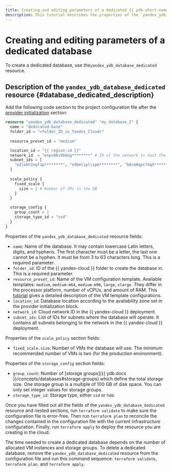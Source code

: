 ```yaml
---
title: Creating and editing parameters of a dedicated {{ ydb-short-name }} database in {{ yandex-cloud }}
description: This tutorial describes the properties of the `yandex_ydb_database_dedicated` resource for creating a dedicated {{ ydb-short-name }} database in {{ yandex-cloud }}.
---
```



# Creating and editing parameters of a dedicated database

To create a dedicated database, use the`yandex_ydb_database_dedicated` resource.

## Description of the `yandex_ydb_database_dedicated` resource {#database_dedicated_description}

Add the following code section to the project configuration file after the [provider initialization](./configure.md) section: 

```tf
resource "yandex_ydb_database_dedicated" "my_database_2" {
  name = "dedicated-base"
  folder_id = "<folder_ID_in_Yandex_Cloud>"
  
  resource_preset_id = "medium"

  location_id = "{{ region-id }}"
  network_id  = "enpv06v9b6og********" # ID of the network to host the new DB
  subnet_ids = [
    "e2lekh3vqf1p********", "e9bmliplcipm********", "b0cm0qpcf4q5********" 
  ]
  
  scale_policy {
    fixed_scale {
      size = 2 # Number of VMs in the DB
    }
  }

  storage_config {
    group_count = 1
    storage_type_id = "ssd"
  }
}
```

Properties of the `yandex_ydb_database_dedicated` resource fields:
* `name`: Name of the database. It may contain lowercase Latin letters, digits, and hyphens. The first character must be a letter, the last one cannot be a hyphen. It must be from 3 to 63 characters long. This is a required parameter.
* `folder_id`: ID of the {{ yandex-cloud }} folder to create the database in. This is a required parameter.
* `resource_preset_id`: Name of the VM configuration template. Available templates: `medium`, `medium-m64`, `medium-m96`, `large`, `xlarge`. They differ in the processor platform, number of vCPUs, and amount of RAM. This [tutorial](../concepts/resources.md#resource-presets) gives a detailed description of the VM template configurations.
* `location_id`: Database location according to the availability zone set in the provider initialization block.
* `network_id`: Cloud network ID in the {{ yandex-cloud }} deployment.
* `subnet_ids`: List of IDs for subnets where the database will operate. It contains all subnets belonging to the network in the {{ yandex-cloud }} deployment.

Properties of the `scale_policy` section fields:
* `fixed_scale.size`: Number of VMs the database will use. The minimum recommended number of VMs is two (for the production environment).

Properties of the `storage_config` section fields:
* `group_count`: Number of [storage groups]({{ ydb.docs }}/concepts/databases#storage-groups) which define the total storage size. One storage group is a multiple of 100 GB of disk space. You can only set integer values for storage groups.
* `storage_type_id`: Storage type, either `ssd` or `hdd`.

Once you have filled out all the fields of the `yandex_ydb_database_dedicated` resource and nested sections, run `terraform validate` to make sure the configuration file is error-free. Then run `terraform plan` to reconcile the changes contained in the configuration file with the current infrastructure configuration. Finally, run `terraform apply` to deploy the resource you are creating in the cloud.

The time needed to create a dedicated database depends on the number of allocated VM instances and storage groups. To delete a dedicated database, remove the `yandex_ydb_database_dedicated` resource from the configuration file and run this command sequence: `terraform validate`, `terraform plan`, and `terraform apply`. 